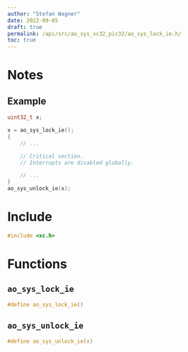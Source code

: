 ```yaml
---
author: "Stefan Wagner"
date: 2022-09-05
draft: true
permalink: /api/src/ao_sys_xc32_pic32/ao_sys_lock_ie.h/
toc: true
---
```


# Notes

## Example

```c
uint32_t x;

x = ao_sys_lock_ie();
{
    // ...

    // Critical section.
    // Interrupts are disabled globally.

    // ...
}
ao_sys_unlock_ie(x);
```

# Include

```c
#include <xc.h>
```

# Functions

## `ao_sys_lock_ie`

```c
#define ao_sys_lock_ie()
```

## `ao_sys_unlock_ie`

```c
#define ao_sys_unlock_ie(x)
```
